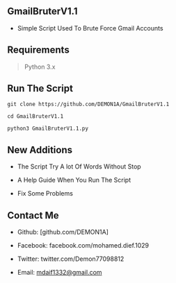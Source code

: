 ## GmailBruterV1.1
 - Simple Script Used To Brute Force Gmail Accounts

## Requirements 
 > Python 3.x
 
## Run The Script
```
git clone https://github.com/DEMON1A/GmailBruterV1.1

cd GmailBruterV1.1

python3 GmailBruterV1.1.py
```

## New Additions
- The Script Try A lot Of Words Without Stop

- A Help Guide When You Run The Script

- Fix Some Problems

## Contact Me
 - Github: [github.com/DEMON1A]

 - Facebook: facebook.com/mohamed.dief.1029

 - Twitter: twitter.com/Demon77098812

 - Email: mdaif1332@gmail.com
